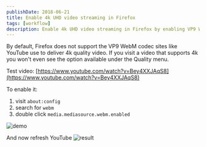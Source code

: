 ```yaml
---
publishDate: 2018-06-21
title: Enable 4k UHD video streaming in Firefox
tags: [workflow]
description: Enable 4k UHD video streaming in Firefox by enabling VP9 WebM codec support through about:config.
---
```


By default, Firefox does not support the VP9 WebM codec sites like YouTube use to deliver 4k quality video. If you visit a video that supports 4k you won't even see the option available under the Quality menu.

Test video: [https://www.youtube.com/watch?v=Bey4XXJAqS8](https://www.youtube.com/watch?v=Bey4XXJAqS8)

To enable it:

1. visit `about:config`
2. search for `webm`
3. double click `media.mediasource.webm.enabled`

![demo](/images/6WeMRJW.gif)

And now refresh YouTube
![result](/images/ynFdxGr.gif)
